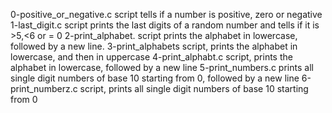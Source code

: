 0-positive_or_negative.c script tells if a number is positive, zero or negative
1-last_digit.c script prints the last digits of a random number and tells if it is >5,<6 or = 0
2-print_alphabet. script prints the alphabet in lowercase, followed by a new line.
3-print_alphabets script, prints the alphabet in lowercase, and then in uppercase
4-print_alphabt.c script,  prints the alphabet in lowercase, followed by a new line
5-print_numbers.c prints all single digit numbers of base 10 starting from 0, followed by a new line
6-print_numberz.c script, prints all single digit numbers of base 10 starting from 0
